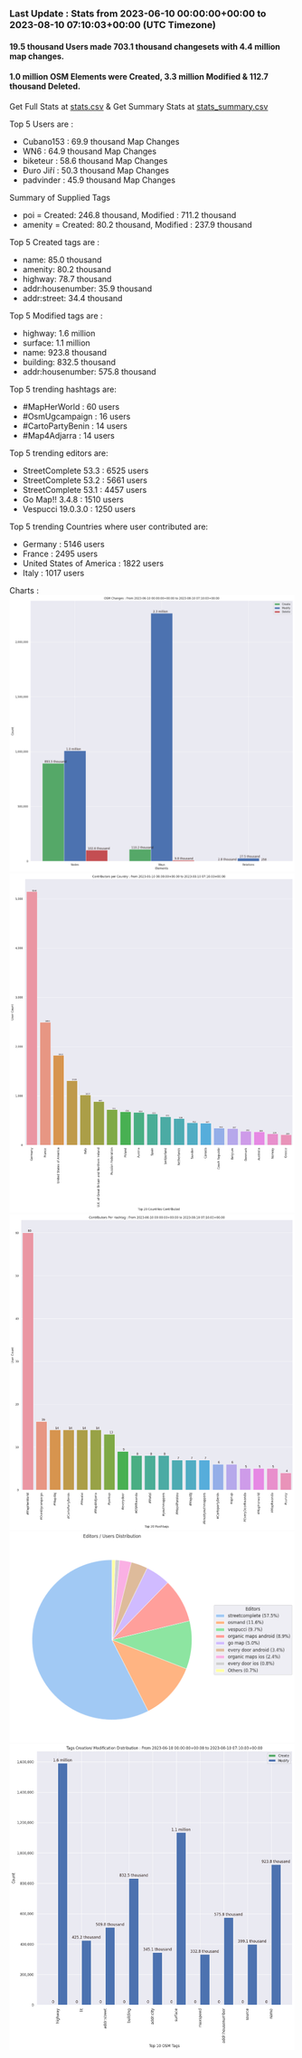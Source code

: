 ### Last Update : Stats from 2023-06-10 00:00:00+00:00 to 2023-08-10 07:10:03+00:00 (UTC Timezone)

#### 19.5 thousand Users made 703.1 thousand changesets with 4.4 million map changes.
#### 1.0 million OSM Elements were Created, 3.3 million Modified & 112.7 thousand Deleted.
Get Full Stats at [stats.csv](/stats/fieldmappers/Daily/stats.csv)
 & Get Summary Stats at [stats_summary.csv](/stats/fieldmappers/Daily/stats_summary.csv)

Top 5 Users are : 
- Cubano153 : 69.9 thousand Map Changes
- WN6 : 64.9 thousand Map Changes
- biketeur : 58.6 thousand Map Changes
- Đuro Jiří : 50.3 thousand Map Changes
- padvinder : 45.9 thousand Map Changes

Summary of Supplied Tags
- poi = Created: 246.8 thousand, Modified : 711.2 thousand
- amenity = Created: 80.2 thousand, Modified : 237.9 thousand


Top 5 Created tags are :
- name: 85.0 thousand
- amenity: 80.2 thousand
- highway: 78.7 thousand
- addr:housenumber: 35.9 thousand
- addr:street: 34.4 thousand


Top 5 Modified tags are :
- highway: 1.6 million
- surface: 1.1 million
- name: 923.8 thousand
- building: 832.5 thousand
- addr:housenumber: 575.8 thousand


Top 5 trending hashtags are:
- #MapHerWorld : 60 users
- #OsmUgcampaign : 16 users
- #CartoPartyBenin : 14 users
- #Map4Adjarra : 14 users


Top 5 trending editors are:
- StreetComplete 53.3 : 6525 users
- StreetComplete 53.2 : 5661 users
- StreetComplete 53.1 : 4457 users
- Go Map!! 3.4.8 : 1510 users
- Vespucci 19.0.3.0 : 1250 users


Top 5 trending Countries where user contributed are:
- Germany : 5146 users
- France : 2495 users
- United States of America : 1822 users
- Italy : 1017 users


 Charts : 
![Alt text](./stats_osm_changes.png) 
![Alt text](./stats_users_per_country.png) 
![Alt text](./stats_users_per_hashtag.png) 
![Alt text](./stats_editors_pie_chart.png) 
![Alt text](./stats_tags.png) 
